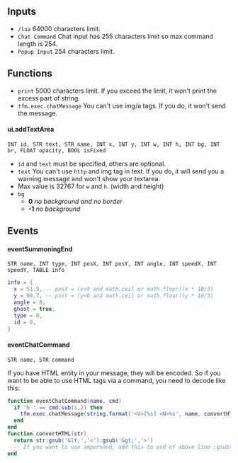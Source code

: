 ## Inputs
+ `/lua` 64000 characters limit.
+ `Chat Command` Chat input has 255 characters limit so max command length is 254.
+ `Popup Input` 254 characters limit.

## Functions
+ `print` 5000 characters limit. If you exceed the limit, it won't print the excess part of string.
+ `tfm.exec.chatMessage` You can't use img/a tags. If you do, it won't send the message.

#### ui.addTextArea
`INT id, STR text, STR name, INT x, INT y, INT w, INT h, INT bg, INT br, FLOAT opacity, BOOL isFixed`
+ `id` and `text` must be specified, others are optional.
+ `text` You can't use `http` and img tag in text. If you do, it will send you a warning message and won't show your textarea.
+ Max value is 32767 for `w` and `h`. (width and height)
+ `bg`
  + **0** *no background and no border*
  + **-1** *no background*

## Events
#### eventSummoningEnd
`STR name, INT type, INT posX, INT posY, INT angle, INT speedX, INT speedY, TABLE info`
```lua
info = {
  x = 51.9, -- posX = (x<0 and math.ceil or math.floor)(x * 10/3)
  y = 98.7, -- posY = (y<0 and math.ceil or math.floor)(y * 10/3)
  angle = 0,
  ghost = true,
  type = 0,
  id = 0,
}
```
#### eventChatCommand
`STR name, STR command`

If you have HTML entity in your message, they will be encoded. So if you want to be able to use HTML tags via a command, you need to decode like this:
```lua
function eventChatCommand(name, cmd)
  if 'h ' == cmd:sub(1,2) then
    tfm.exec.chatMessage(string.format('<V>[%s] <N>%s', name, convertHTML(cmd:sub(3))))
  end
end
function convertHTML(str)
  return str:gsub('&lt;','<'):gsub('&gt;','>')
  -- If you want to use ampersand, add this to end of above line :gsub('&amp;','&')
end
```